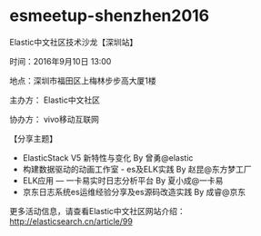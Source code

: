 # esmeetup-shenzhen2016
Elastic中文社区技术沙龙【深圳站】  

时间：2016年9月10日 13:00

地点：深圳市福田区上梅林步步高大厦1楼

主办方： Elastic中文社区

协办方： vivo移动互联网

【分享主题】
*  ElasticStack V5 新特性与变化 By 曾勇@elastic
*  构建数据驱动的动画工作室 - es及ELK实践 By 赵昆@东方梦工厂
*  ELK应用 — 一卡易实时日志分析平台 By 夏小成@一卡易
*  京东日志系统es运维经验分享及es源码改造实践 By 成睿@京东

更多活动信息，请查看Elastic中文社区网站介绍： http://elasticsearch.cn/article/99 
